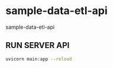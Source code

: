 # sample-data-etl-api

sample-data-etl-api

## RUN SERVER API

```bash
uvicorn main:app --reload
```
